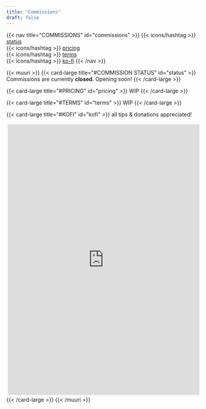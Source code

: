 ```yaml
---
title: "Commissions"
draft: false
---
```


{{< nav title="COMMISSIONS" id="commissions" >}} 
{{< icons/hashtag >}} [status](#status)  
{{< icons/hashtag >}} [pricing](#pricing)  
{{< icons/hashtag >}} [terms](#terms)  
{{< icons/hashtag >}} [ko-fi](#kofi) 
{{< /nav >}}

{{< muuri >}}
{{< card-large title="#COMMISSION STATUS" id="status" >}}
Commissions are currently **closed**. Opening soon!
{{< /card-large >}}

{{< card-large title="#PRICING" id="pricing" >}}
WIP
{{< /card-large >}}

{{< card-large title="#TERMS" id="terms" >}}
WIP
{{< /card-large >}}

{{< card-large title="#KOFI" id="kofi" >}}
all tips & donations appreciated!  
<iframe id='kofiframe' src='https://ko-fi.com/nenrikido_/?hidefeed=true&widget=true&embed=true&preview=true' style='border:none;width:100%;padding:4px;background:#f9f9f9;' height='712' title='nenrikido_'></iframe>
{{< /card-large >}}
{{< /muuri >}}